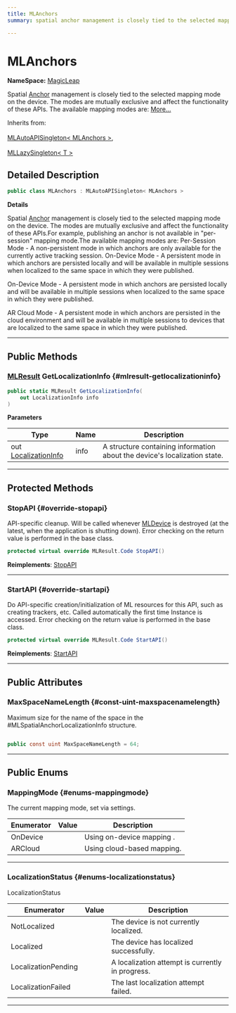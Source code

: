 ```yaml
---
title: MLAnchors
summary: spatial anchor management is closely tied to the selected mapping mode on the device. the modes are mutually exclusive and affect the functionality of these apis. the available mapping modes are 

---
```


# MLAnchors



**NameSpace:** 
[MagicLeap](/unity-api/api/UnityEngine.XR.MagicLeap/UnityEngine.XR.MagicLeap.md) 


Spatial [Anchor](/unity-api/api/UnityEngine.XR.MagicLeap/MLAnchors/UnityEngine.XR.MagicLeap.MLAnchors.Anchor.md) management is closely tied to the selected mapping mode on the device. The modes are mutually exclusive and affect the functionality of these APIs. The available mapping modes are:   [More...](#detailed-description)  


Inherits from: <br></br>[MLAutoAPISingleton< MLAnchors >](/unity-api/api/UnityEngine.XR.MagicLeap/UnityEngine.XR.MagicLeap.MLAutoAPISingleton.md),<br></br>[MLLazySingleton< T >](/unity-api/api/UnityEngine.XR.MagicLeap/UnityEngine.XR.MagicLeap.MLLazySingleton.md)



## Detailed Description

```csharp
public class MLAnchors : MLAutoAPISingleton< MLAnchors > 
```


**Details**

Spatial [Anchor](/unity-api/api/UnityEngine.XR.MagicLeap/MLAnchors/UnityEngine.XR.MagicLeap.MLAnchors.Anchor.md) management is closely tied to the selected mapping mode on the device. The modes are mutually exclusive and affect the functionality of these APIs.For example, publishing an anchor is not available in "per-session" mapping mode.The available mapping modes are: Per-Session Mode - A non-persistent mode in which anchors are only available for the currently active tracking session. On-Device Mode - A persistent mode in which anchors are persisted locally and will be available in multiple sessions when localized to the same space in which they were published. 

On-Device Mode - A persistent mode in which anchors are persisted locally and will be available in multiple sessions when localized to the same space in which they were published.

AR Cloud Mode - A persistent mode in which anchors are persisted in the cloud environment and will be available in multiple sessions to devices that are localized to the same space in which they were published.





-----------



## Public Methods

### [MLResult](/unity-api/api/UnityEngine.XR.MagicLeap/UnityEngine.XR.MagicLeap.MLResult.md) GetLocalizationInfo {#mlresult-getlocalizationinfo}

```csharp
public static MLResult GetLocalizationInfo(
    out LocalizationInfo info
)
```


**Parameters**

| Type | Name  | Description  | 
|--|--|--|
| out [LocalizationInfo](/unity-api/api/UnityEngine.XR.MagicLeap/MLAnchors/UnityEngine.XR.MagicLeap.MLAnchors.LocalizationInfo.md) |info|A structure containing information about the device's localization state. |






-----------

## Protected Methods

### StopAPI {#override-stopapi}

API-specific cleanup. Will be called whenever [MLDevice](/unity-api/api/UnityEngine.XR.MagicLeap/UnityEngine.XR.MagicLeap.MLDevice.md) is destroyed (at the latest, when the application is shutting down). Error checking on the return value is performed in the base class. 

```csharp
protected virtual override MLResult.Code StopAPI()
```




**Reimplements**: [StopAPI](/unity-api/api/UnityEngine.XR.MagicLeap/UnityEngine.XR.MagicLeap.MLAutoAPISingleton.md#abstract-stopapi)



-----------

### StartAPI {#override-startapi}

Do API-specific creation/initialization of ML resources for this API, such as creating trackers, etc. Called automatically the first time  Instance  is accessed. Error checking on the return value is performed in the base class. 

```csharp
protected virtual override MLResult.Code StartAPI()
```




**Reimplements**: [StartAPI](/unity-api/api/UnityEngine.XR.MagicLeap/UnityEngine.XR.MagicLeap.MLAutoAPISingleton.md#abstract-startapi)



-----------

## Public Attributes

### MaxSpaceNameLength {#const-uint-maxspacenamelength}

Maximum size for the name of the space in the #MLSpatialAnchorLocalizationInfo structure. 

```csharp

public const uint MaxSpaceNameLength = 64;

```






-----------

## Public Enums

### MappingMode {#enums-mappingmode}

The current mapping mode, set via settings. 

| Enumerator | Value | Description |
| ---------- | ----- | ----------- |
| OnDevice | | Using on-device mapping .   |
| ARCloud | | Using cloud-based mapping.   |








-----------

### LocalizationStatus {#enums-localizationstatus}

LocalizationStatus 

| Enumerator | Value | Description |
| ---------- | ----- | ----------- |
| NotLocalized | | The device is not currently localized.   |
| Localized | | The device has localized successfully.   |
| LocalizationPending | | A localization attempt is currently in progress.   |
| LocalizationFailed | | The last localization attempt failed.   |








-----------

